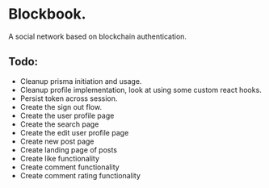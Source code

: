 <h1> Blockbook. </h1>
A social network based on blockchain authentication.

<h2> Todo: </h2>

- Cleanup prisma initiation and usage.
- Cleanup profile implementation, look at using some custom react hooks.
- Persist token across session.
- Create the sign out flow.
- Create the user profile page
- Create the search page
- Create the edit user profile page
- Create new post page
- Create landing page of posts
- Create like functionality
- Create comment functionality
- Create comment rating functionality
